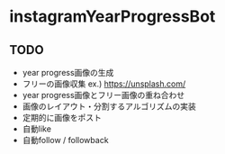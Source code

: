 # instagramYearProgressBot

## TODO
 - year progress画像の生成
 - フリーの画像収集 ex.) https://unsplash.com/
 - year progress画像とフリー画像の重ね合わせ
 - 画像のレイアウト・分割するアルゴリズムの実装
 - 定期的に画像をポスト
 - 自動like
 - 自動follow / followback
